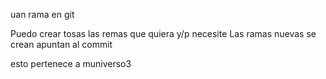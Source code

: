 uan rama en git

Puedo crear tosas las remas que quiera y/p necesite
Las ramas nuevas se crean apuntan al commit

esto pertenece a muniverso3
